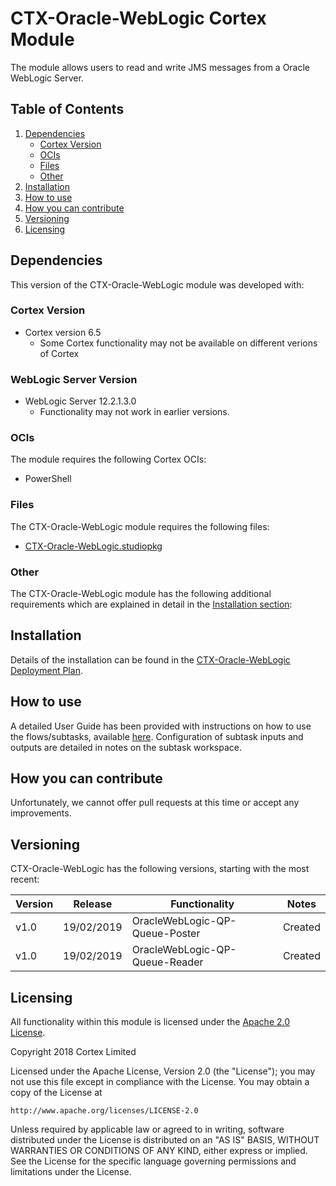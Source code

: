 # CTX-Oracle-WebLogic Cortex Module

The module allows users to read and write JMS messages from a Oracle WebLogic Server.

## Table of Contents
1) [Dependencies](#dependencies)
    * [Cortex Version](#cortex-version)
    * [OCIs](#ocis)
    * [Files](#files)
    * [Other](#other)
2) [Installation](#installation)
3) [How to use](#how-to-use)
4) [How you can contribute](#how-you-can-contribute)
5) [Versioning](#versioning)
6) [Licensing](#licensing)


## Dependencies
This version of the CTX-Oracle-WebLogic module was developed with:
### Cortex Version
* Cortex version 6.5
	* Some Cortex functionality may not be available on different verions of Cortex
	
### WebLogic Server Version
* WebLogic Server 12.2.1.3.0
	* Functionality may not work in earlier versions.


### OCIs
The  module requires the following Cortex OCIs:
* PowerShell

### Files
The CTX-Oracle-WebLogic module requires the following files:
* [CTX-Oracle-WebLogic.studiopkg](https://github.com/CortexIntelligentAutomation/CTX-Oracle-WebLogic/releases/download/v1.0/CTX-Oracle-WebLogic.studiopkg)

### Other
The CTX-Oracle-WebLogic module has the following additional requirements which are explained in detail in the [Installation section](#Installation):<Other Requirements>

## Installation
Details of the installation can be found in the [CTX-Oracle-WebLogic Deployment Plan](https://github.com/CortexIntelligentAutomation/CTX-Oracle-WebLogic/blob/master/CTX-Oracle-WebLogic%20-%20Deployment%20Plan.pdf).
## How to use
A detailed User Guide has been provided with instructions on how to use the flows/subtasks, available [here](https://github.com/CortexIntelligentAutomation/CTX-Oracle-WebLogic/blob/master/CTX-Oracle-WebLogic%20-%20User%20Guide.pdf). Configuration of subtask inputs and outputs are detailed in notes on the subtask workspace.

## How you can contribute
Unfortunately, we cannot offer pull requests at this time or accept any improvements.

## Versioning
CTX-Oracle-WebLogic has the following versions, starting with the most recent:

Version | Release | Functionality | Notes
------------ | ------------- | ----------- | -----------
v1.0 | 19/02/2019 | OracleWebLogic-QP-Queue-Poster | Created
v1.0 | 19/02/2019 | OracleWebLogic-QP-Queue-Reader | Created

## Licensing
All functionality within this module is licensed under the [Apache 2.0 License](https://www.apache.org/licenses/LICENSE-2.0).

Copyright 2018 Cortex Limited

Licensed under the Apache License, Version 2.0 (the "License");
you may not use this file except in compliance with the License.
You may obtain a copy of the License at

    http://www.apache.org/licenses/LICENSE-2.0

Unless required by applicable law or agreed to in writing, software
distributed under the License is distributed on an "AS IS" BASIS,
WITHOUT WARRANTIES OR CONDITIONS OF ANY KIND, either express or implied.
See the License for the specific language governing permissions and
limitations under the License.


